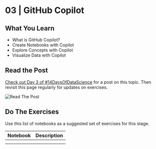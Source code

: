 # 03 | GitHub Copilot

## What You Learn
- What is GitHub Copilot?
- Create Notebooks with Copilot
- Explore Concepts with Copilot
- Visualize Data with Copilot

## Read the Post

[Check out Day 3 of #14DaysOfDataScience](https://30daysof.github.io/data-science-day/week-2/3-github-copilot/) for a post on this topic. Then revisit this page regularly for updates on exercises.

![Read The Post](https://30daysof.github.io/data-science-day/_astro/DatatScienceDay-DevTools-3.tlFVG043_ZmMAw1.webp)

## Do The Exercises

Use this list of notebooks as a suggested set of exercises for this stage. 

| Notebook | Description |
| --- | --- |
| | |
| | |